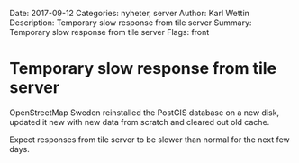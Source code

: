 Date: 2017-09-12
Categories: nyheter, server
Author: Karl Wettin
Description: Temporary slow response from tile server
Summary: Temporary slow response from tile server
Flags: front


# Temporary slow response from tile server

OpenStreetMap Sweden reinstalled the PostGIS database on a new disk,
updated it new with new data from scratch and cleared out old cache.

Expect responses from tile server to be slower than normal for the
next few days.

